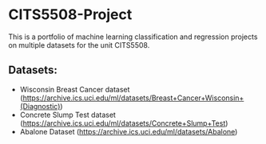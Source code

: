# CITS5508-Project
This is a portfolio of machine learning classification and regression projects on multiple datasets for the unit CITS5508.

## Datasets:
- Wisconsin Breast Cancer dataset (https://archive.ics.uci.edu/ml/datasets/Breast+Cancer+Wisconsin+(Diagnostic)) 
- Concrete Slump Test dataset (https://archive.ics.uci.edu/ml/datasets/Concrete+Slump+Test)
- Abalone Dataset (https://archive.ics.uci.edu/ml/datasets/Abalone)
